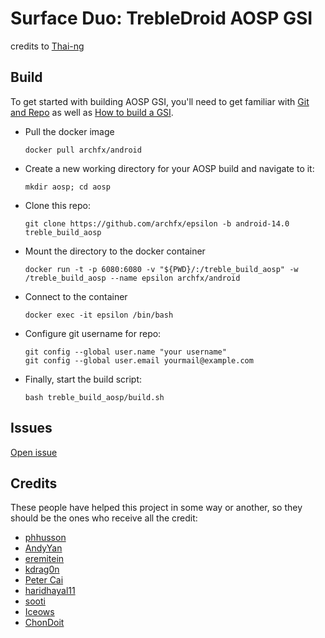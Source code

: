 # Surface Duo: TrebleDroid AOSP GSI

credits to [Thai-ng](https://github.com/thai-ng/treble_build_aosp)

## Build
To get started with building AOSP GSI, you'll need to get familiar with [Git and Repo](https://source.android.com/source/using-repo.html) as well as [How to build a GSI](https://github.com/phhusson/treble_experimentations/wiki/How-to-build-a-GSI%3F).

- Pull the docker image
    ```
    docker pull archfx/android
    ```
- Create a new working directory for your AOSP build and navigate to it:
    ```
    mkdir aosp; cd aosp
    ```
- Clone this repo:
    ```
    git clone https://github.com/archfx/epsilon -b android-14.0 treble_build_aosp
    ```
- Mount the directory to the docker container
    ```
    docker run -t -p 6080:6080 -v "${PWD}/:/treble_build_aosp" -w /treble_build_aosp --name epsilon archfx/android
    ```
- Connect to the container
    ```
    docker exec -it epsilon /bin/bash
    ```
- Configure git username for repo:
    ```
    git config --global user.name "your username"
    git config --global user.email yourmail@example.com
    ```
- Finally, start the build script:
    ```
    bash treble_build_aosp/build.sh
    ```

## Issues
[Open issue](https://github.com/ponces/treble_build_aosp/issues/new/choose)

## Credits
These people have helped this project in some way or another, so they should be the ones who receive all the credit:
- [phhusson](https://github.com/phhusson)
- [AndyYan](https://github.com/AndyCGYan)
- [eremitein](https://github.com/eremitein)
- [kdrag0n](https://github.com/kdrag0n)
- [Peter Cai](https://github.com/PeterCxy)
- [haridhayal11](https://github.com/haridhayal11)
- [sooti](https://github.com/sooti)
- [Iceows](https://github.com/Iceows)
- [ChonDoit](https://github.com/ChonDoit)
